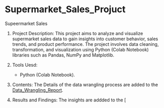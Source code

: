 # Supermarket_Sales_Projuct

Supeermarket Sales

1. Project Description: This project aims to analyze and visualize supermarket sales data to gain insights into customer behavior, sales trends, and product performance. The project involves data cleaning, transformation, and visualization using Python (Colab Notebook) libraries such as Pandas, NumPy and Matplotlib.

2. Tools Uesd:
   - Python (Colab Notebook).

3. Contents: The Details of the data wrangling process are added to the [Data_Wrangling_Report](Data_Wrangling_Report.pdf).

4. Results and Findings: The insights are addded to the [
